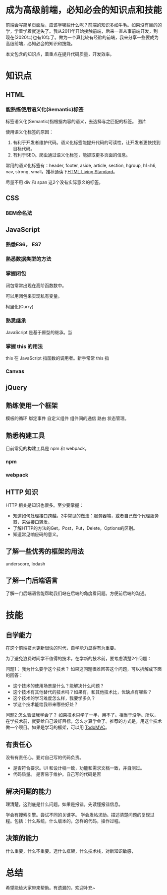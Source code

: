 # 成为高级前端，必知必会的知识点和技能
前端会写简单页面后，应该学哪些什么呢？前端的知识多如牛毛。如果没有目的的学，学着学着就迷失了。我从2011年开始接触前端，后来一直从事前端开发，到现在(2020年)也有10年了。做为一个算比较有经验的前端，我来分享一些要成为高级前端，必知必会的知识和技能。

本文包含的知识点，着重点在提升代码质量，开发效率。

# 知识点
## HTML
### 能熟练使用语义化(Semantic)标签
标签语义化(Semantic)指根据内容的语义，去选择与之匹配的标签。
图片

使用语义化标签的原因：
1. 有利于开发者维护代码。语义化标签能提升代码的可读性，让开发者更快找到目标代码。
2. 有利于SEO。爬虫通过语义化标签，能抓取更多页面的信息。

常用的语义化标签有：header, footer, aside, article, section, hgroup, h1\~h6, nav, strong, small。推荐通读下[HTML Living Standard](https://html.spec.whatwg.org/multipage/)。

尽量不用 div 和 span 这2个没有实际意义的标签。

## CSS
### BEM命名法


## JavaScript
### 熟悉ES6， ES7

### 熟悉数据类型的方法

### 掌握闭包
闭包常常出现在高阶函数数中。

可以用闭包来实现私有变量。

柯里化(Curry)

### 熟悉继承
JavaScript 是基于原型的继承。当

### 掌握 this 的用法
this 在 JavaScript 指函数的调用者。新手常常 this 指

### Canvas

## jQuery

## 熟练使用一个框架
模板的循环
绑定事件
自定义组件
组件间的通信
路由
状态管理。

## 熟悉构建工具
目前常见的构建工具是 npm 和 webpack。

### npm

### webpack

## HTTP 知识
HTTP 相关是知识也很多。至少要掌握：
* 知道如何处理接口跨越。2中常见的做法：服务器端，或者自己做个代理服务器，来做接口转发。
* 了解HTTP的方法的Get，Post，Put，Delete，Options的区别。
* 知道常见响应码的意义。

## 了解一些优秀的框架的用法
underscore, lodash

## 了解一门后端语言
了解一门后端语言能帮助我们站在后端的角度看问题。方便前后端的沟通。

# 技能

## 自学能力
在这个前端技术更新很快的时代，自学能力显得有为重要。

为了避免浪费时间学不值得的技术，在学新的技术前，要考虑清楚2个问题：

问题1： 我为什么要学这个技术？
如果这问题很难回答这个问题，可以拆解成下面的回答：
* 这个技术的使用场景是什么？能解决什么问题？
* 这个技术有其他替代的技术吗？如果有，和其他技术比，优缺点有哪些？
* 这个技术的学习难度怎么样，我要学多久？
* 学这个技术能给我带来哪些好处？

问题2 怎么验证我学会了？
如果技术只学了一半，用不了。相当于没学。所以，在学技术前，就要给自己设好目标，怎么才算学会了。推荐的方式是，用这个技术做一个项目。如果是学习的框架，可以用 [TodoMVC](https://github.com/tastejs/todomvc)。

## 有责任心
没有有责任心。要对自己写的代码负责。
* 是否符合要求。UI 和设计稿一致，功能和需求文档一致，并自测过。
* 代码质量。 是否易于维护。自己写的代码是否

## 解决问题的能力
理清楚，这到底是什么问题。如果是报错，先读懂报错信息。

学会有搜索引擎。尝试不同的关键字。
学会发帖求助。描述清楚问题的复现过程。包括：什么系统，什么版本的，怎样的代码，操作过程。


## 决策的能力
什么重要，什么不重要。选什么框架，什么技术栈，对新知识敏感，

# 总结

希望能给大家带来帮助。有遗漏的，欢迎补充~